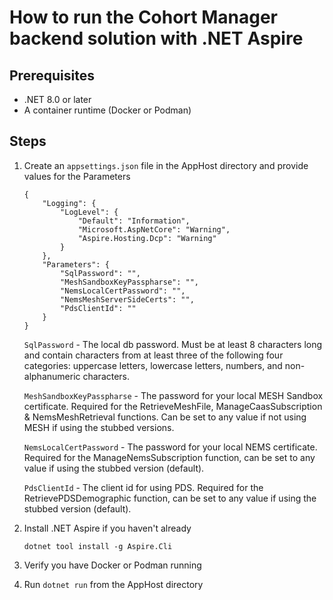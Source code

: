 # How to run the Cohort Manager backend solution with .NET Aspire

## Prerequisites

- .NET 8.0 or later
- A container runtime (Docker or Podman)

## Steps

1. Create an `appsettings.json` file in the AppHost directory and provide values for the Parameters

    ```
    {
        "Logging": {
            "LogLevel": {
                "Default": "Information",
                "Microsoft.AspNetCore": "Warning",
                "Aspire.Hosting.Dcp": "Warning"
            }
        },
        "Parameters": {
            "SqlPassword": "",
            "MeshSandboxKeyPasspharse": "",
            "NemsLocalCertPassword": "",
            "NemsMeshServerSideCerts": "",
            "PdsClientId": ""
        }
    }
    ```

    `SqlPassword` - The local db password. Must be at least 8 characters long and contain characters from at least three of the following four categories: uppercase letters, lowercase letters, numbers, and non-alphanumeric characters.

    `MeshSandboxKeyPasspharse` - The password for your local MESH Sandbox certificate. Required for the RetrieveMeshFile, ManageCaasSubscription & NemsMeshRetrieval functions. Can be set to any value if not using MESH if using the stubbed versions.

    `NemsLocalCertPassword` - The password for your local NEMS certificate. Required for the ManageNemsSubscription function, can be set to any value if using the stubbed version (default).

    `PdsClientId` - The client id for using PDS. Required for the RetrievePDSDemographic function, can be set to any value if using the stubbed version (default).

2. Install .NET Aspire if you haven't already
    ```
    dotnet tool install -g Aspire.Cli
    ```

3. Verify you have Docker or Podman running

4. Run `dotnet run` from the AppHost directory
